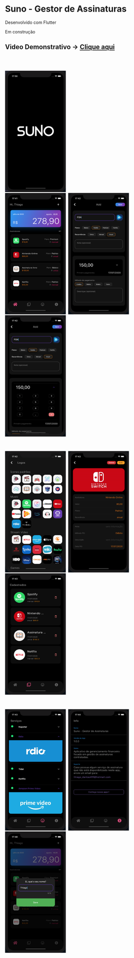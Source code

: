 # Suno - Gestor de Assinaturas
 
Desenvolvido com Flutter
 
Em construção

 ## Video Demonstrativo -> [Clique aqui](https://youtu.be/KplxbhvhmD8)
 

 
 
<br><br>
<div align="left">
 
 <img  width="200" height="400" src="suno/prints/print_0.png"><span style="padding-left:4px"></span>  
 <img  width="200" height="400" src="suno/prints/print_1.png"><span style="padding-left:4px"></span>
 <img  width="200" height="400" src="suno/prints/print_2.png"><span style="padding-left:4px"></span>
 <img  width="200" height="400" src="suno/prints/print_3.png"><span style="padding-left:4px"></span>
 
</div>
<br>
 
<div align="left">
 
 <img  width="200" height="400" src="suno/prints/print_4.png"><span style="padding-left:4px"></span>
 <img  width="200" height="400" src="suno/prints/print_5.png"><span style="padding-left:4px"></span>
 <img  width="200" height="400" src="suno/prints/print_6.png"><span style="padding-left:4px"></span>
 
</div>

<br>
 
<div align="left">
 
 <img  width="200" height="400" src="suno/prints/print_7.png"><span style="padding-left:4px"></span>
 <img  width="200" height="400" src="suno/prints/print_8.png"><span style="padding-left:4px"></span>
 <img  width="200" height="400" src="suno/prints/print_9.png"><span style="padding-left:4px"></span>
 
</div>
